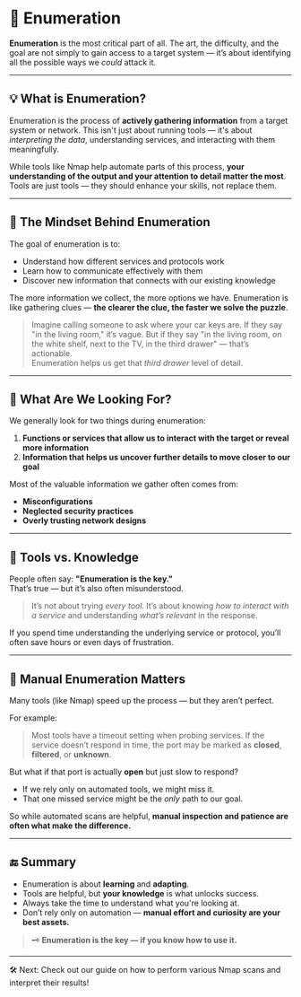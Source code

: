 # 🔎 Enumeration

**Enumeration** is the most critical part of all. The art, the difficulty, and the goal are not simply to gain access to a target system — it’s about identifying all the possible ways we *could* attack it.

---

## 💡 What is Enumeration?

Enumeration is the process of **actively gathering information** from a target system or network. This isn't just about running tools — it's about *interpreting the data*, understanding services, and interacting with them meaningfully.

While tools like Nmap help automate parts of this process, **your understanding of the output and your attention to detail matter the most**. Tools are just tools — they should enhance your skills, not replace them.

---

## 🧠 The Mindset Behind Enumeration

The goal of enumeration is to:

- Understand how different services and protocols work
- Learn how to communicate effectively with them
- Discover new information that connects with our existing knowledge

The more information we collect, the more options we have. Enumeration is like gathering clues — **the clearer the clue, the faster we solve the puzzle**.

> Imagine calling someone to ask where your car keys are. If they say "in the living room," it’s vague. But if they say "in the living room, on the white shelf, next to the TV, in the third drawer" — that’s actionable.  
> Enumeration helps us get that *third drawer* level of detail.

---

## 🎯 What Are We Looking For?

We generally look for two things during enumeration:

1. **Functions or services that allow us to interact with the target or reveal more information**
2. **Information that helps us uncover further details to move closer to our goal**

Most of the valuable information we gather often comes from:

- **Misconfigurations**
- **Neglected security practices**
- **Overly trusting network designs**

---

## 🧰 Tools vs. Knowledge

People often say: **"Enumeration is the key."**  
That’s true — but it’s also often misunderstood.

> It’s not about trying *every tool*. It’s about knowing *how to interact with a service* and understanding *what’s relevant* in the response.

If you spend time understanding the underlying service or protocol, you’ll often save hours or even days of frustration.

---

## 📎 Manual Enumeration Matters

Many tools (like Nmap) speed up the process — but they aren’t perfect.

For example:

> Most tools have a timeout setting when probing services. If the service doesn’t respond in time, the port may be marked as **closed**, **filtered**, or **unknown**.

But what if that port is actually **open** but just slow to respond?

- If we rely only on automated tools, we might miss it.
- That one missed service might be the *only* path to our goal.

So while automated scans are helpful, **manual inspection and patience are often what make the difference.**

---

## 🔚 Summary

- Enumeration is about **learning** and **adapting**.
- Tools are helpful, but **your knowledge** is what unlocks success.
- Always take the time to understand what you're looking at.
- Don’t rely only on automation — **manual effort and curiosity are your best assets.**

> 🗝️ **Enumeration is the key — if you know how to use it.**

---

🛠️ Next: Check out our guide on how to perform various Nmap scans and interpret their results!
